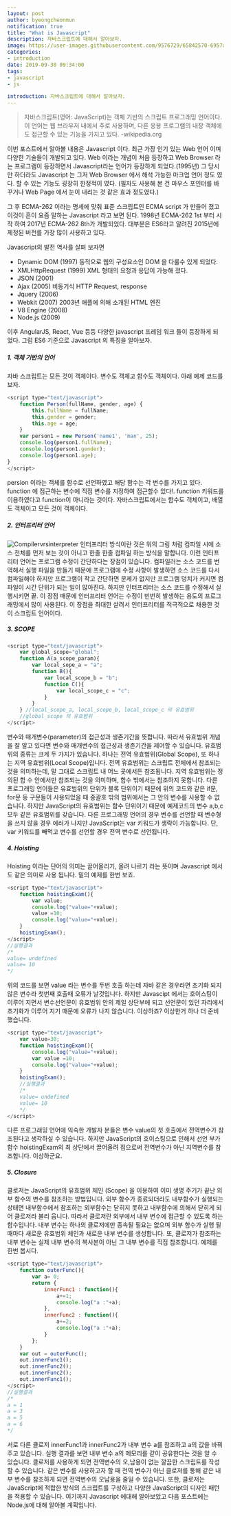 ```yaml
---
layout: post
author: byeongcheonmun
notification: true
title: "What is Javascript"
description: 자바스크립트에 대해서 알아보자.
image: https://user-images.githubusercontent.com/9576729/65842570-6957a900-e367-11e9-99b5-e33674d55794.jpg
categories:
- introduction
date: 2019-09-30 09:34:00
tags:
- javascript
- js

introduction: 자바스크립트에 대해서 알아보자.
---
```



>자바스크립트(영어: JavaScript)는 객체 기반의 스크립트 프로그래밍 언어이다. 이 언어는 웹 브라우저 내에서 주로 사용하며, 다른 응용 프로그램의 내장 객체에도 접근할 수 있는 기능을 가지고 있다. -wikipedia.org

이번 포스트에서 알아볼 내용은 Javascript 이다. 최근 가장 인기 있는 Web 언어 이며 다양한 기술들이 개발되고 있다. Web 이라는 개념이 처음 등장하고 Web Browser 라는 프로그램이 등장하면서 Javascript라는 언어가 등장하게 되었다.(1995년) 그 당시만 하더라도 Javascript 는 그저 Web Browser 에서 해석 가능한 마크업 언어 정도 였다. 할 수 있는 기능도 굉장히 한정적이 였다. (필자도 사용해 본 건 마우스 포인터를 바꾸거나 Web Page 에서 눈이 내리는 것 같은 효과 정도였다.)

그 후 ECMA-262 이라는 명세에 맞춰 표준 스크립트인 ECMA script 가 만들어 졌고 이것이 흔이 요즘 말하는 Javascript 라고 보면 된다. 1998년 ECMA-262 1st 부터 시작 하여 2017년 ECMA-262 8th가 개발되었다. 대부분은 ES6라고 알려진 2015년에 제정된 버전를 가장 많이 사용하고 있다.

Javascript의 발전 역사를 살펴 보자면
- Dynamic DOM (1997) 동적으로 웹의 구성요소인 DOM 을 다룰수 있게 되었다.
- XMLHttpRequest (1999) XML 형태의 요청과 응답이 가능해 졌다.
- JSON (2001)
- Ajax (2005) 비동기식 HTTP Request, response
- Jquery (2006) 
- Webkit (2007) 2003년 애플에 의해 소개된 HTML 엔진
- V8 Engine (2008) 
- Node.js (2009)

이후 AngularJS, React, Vue 등등 다양한 javascript 프레임 워크 들이 등장하게 되었다.
그럼 ES6 기준으로 Javascript 의 특징을 알아보자.

##### 1. 객체 기반의 언어
자바 스크립트는 모든 것이 객체이다. 변수도 객체고 함수도 객체이다. 아래 예제 코드를 보자.
```javascript
<script type="text/javascript">
    function Person(fullName, gender, age) {
        this.fullName = fullName;
        this.gender = gender;
        this.age = age;
    }
    var person1 = new Person('name1', 'man', 25);
    console.log(person1.fullName);
    console.log(person1.gender);
    console.log(person1.age);
}
</script>
```
persion 이라는 객체를 함수로 선언하였고 해당 함수는 각 변수를 가지고 있다. function 에 접근하는 변수에 직접 변수를 지정하여 접근할수 있다!. function 키워드를 이용하였다고 function이 아니라는 것이다. 자바스크립트에서는 함수도 객체이고, 배열도 객체이고 모든 것이 객체이다.

##### 2. 인터프리터 언어
![Compilervrsinterpreter](https://user-images.githubusercontent.com/9576729/65757497-37212e00-e152-11e9-89dd-7b481ceee01b.jpg)
인터프리터 방식이란 것은 위의 그림 처럼 컴파일 시에 소스 전체를 먼저 보는 것이 아니고 한줄 한줄 컴파일 하는 방식을 말합니다. 이런 인터프리터 언어는 프로그램 수정이 간단하다는 장점이 있습니다. 컴파일러는 소스 코드를 번역해서 실행 파일을 만들기 때문에 프로그램에 수정 사항이 발생하면 소스 코드를 다시 컴파일해야 하지만 프로그램이 작고 간단하면 문제가 없지만 프로그램 덩치가 커지면 컴파일이 시간 단위가 되는 일이 많아진다. 하지만 인터프리터는 소스 코드를 수정해서 실행시키면 끝. 이 장점 때문에 인터프리터 언어는 수정이 빈번히 발생하는 용도의 프로그래밍에서 많이 사용된다. 이 장점을 최대한 살려서 인터프리터를 적극적으로 채용한 것이 스크립트 언어이다.

##### 3. SCOPE

```javascript
<script type="text/javascript">
    var global_scope="global";
    function A(a_scope_param){
        var local_sope_a = "a";
        function B(){
            var local_scope_b = "b";
            function C(){
                var local_scope_c = "c";
            }
        }
    } //local_scope_a, local_scope_b, local_scope_c 의 유효범위
    //global_scope 의 유효범위
</script>
```
변수와 매개변수(parameter)의 접근성과 생존기간을 뜻합니다. 따라서 유효범위 개념을 잘 알고 있다면 변수와 매개변수의 접근성과 생존기간을 제어할 수 있습니다. 유효범위의 종류는 크게 두 가지가 있습니다. 하나는 전역 유효범위(Global Scope), 또 하나는 지역 유효범위(Local Scope)입니다. 전역 유효범위는 스크립트 전체에서 참조되는 것을 의미하는데, 말 그대로 스크립트 내 어느 곳에서든 참조됩니다. 지역 유효범위는 정의된 함 수 안에서만 참조되는 것을 의미하며, 함수 밖에서는 참조하지 못합니다. 다른 프로그래밍 언어들은 유효범위의 단위가 블록 단위이기 때문에 위의 코드와 같은 if문, for문 등 구문들이 사용되었을 때 중괄호 밖의 범위에서는 그 안의 변수를 사용할 수 없습니다. 하지만 JavaScript의 유효범위는 함수 단위이기 때문에 예제코드의 변수 a,b,c모두 같은 유효범위를 갖습니다. 다른 프로그래밍 언어의 경우 변수를 선언할 때 변수형을 쓰지 않을 경우 에러가 나지만 JavaScript는 var 키워드가 생략이 가능합니다. 단, var 키워드를 빼먹고 변수를 선언할 경우 전역 변수로 선언됩니다.

##### 4. Hoisting

Hoisting 이라는 단어의 의미는 끌어올리기, 올려 나르기 라는 뜻이며 Javascript 에서도 같은 의미로 사용 됩니다. 밑의 예제를 한번 보죠.

```javascript
<script type="text/javascript">
    function hoistingExam(){  
        var value;
        console.log("value="+value);
        value =10;
        console.log("value="+value);
    }
    hoistingExam();  
</script>
//실행결과
/*
value= undefined  
value= 10  
*/
```
위의 코드를 보면 value 라는 변수를 두번 호출 하는데 자바 같은 경우라면 초기화 되지 않은 변수라 첫번째 호출때 오류가 날것입니다. 하지만 Javascipt 에서는 호이스팅이 이루어 지면서 변수선언문이 유효범위 안의 제일 상단부에 되고 선언문이 있던 자리에서 초기화가 이루어 지기 때문에 오류가 나지 않습니다. 이상하죠?
이상한거 하나 더 준비 했습니다.

```javascript
<script type="text/javascript">
    var value=30;  
    function hoistingExam(){  
        console.log("value="+value); 
        var value =10; 
        console.log("value="+value); 
    }
    hoistingExam();  
    //실행결과 
    /* 
    value= undefined  
    value= 10  
    */
</script>
```
다른 프로그래밍 언어에 익숙한 개발자 분들은 변수 value의 첫 호출에서 전역변수가 참조된다고 생각하실 수 있습니다. 하지만 JavaScript의 호이스팅으로 인해서 선언 부가 함수 hoistingExam의 최 상단에서 끌어올려 짐으로써 전역변수가 아닌 지역변수를 참조합니다. 이상하군요.

##### 5. Closure
클로저는 JavaScript의 유효범위 체인 (Scope) 을 이용하여 이미 생명 주기가 끝난 외부 함수의 변수를 참조하는 방법입니다. 외부 함수가 종료되더라도 내부함수가 실행되는 상태면 내부함수에서 참조하는 외부함수는 닫히지 못하고 내부함수에 의해서 닫히게 되어 클로저라 불리 웁니다. 따라서 클로저란 외부에서 내부 변수에 접근할 수 있도록 하는 함수입니다.
내부 변수는 하나의 클로저에만 종속될 필요는 없으며 외부 함수가 실행 될 때마다 새로운 유효범위 체인과 새로운 내부 변수를 생성합니다. 또, 클로저가 참조하는 내부 변수는 실제 내부 변수의 복사본이 아닌 그 내부 변수를 직접 참조합니다. 예제를 한번 봅시다.
```javascript
<script type="text/javascript">
    function outerFunc(){  
        var a= 0;
        return {
            innerFunc1 : function(){
                a+=1;
                console.log("a :"+a);
            },
            innerFunc2 : function(){
                a+=2;
                console.log("a :"+a);
            }
        };
    }
    var out = outerFunc();  
    out.innerFunc1();  
    out.innerFunc2();  
    out.innerFunc2();  
    out.innerFunc1();
</script>
//실행결과
/*
a = 1  
a = 3  
a = 5  
a = 6  
*/
```
서로 다른 클로저 innerFunc1과 innerFunc2가 내부 변수 a를 참조하고 a의 값을 바꿔주고 있습니다. 실행 결과를 보면 내부 변수 a의 메모리를 같이 공유한다는 것을 알 수 있습니다. 클로저를 사용하게 되면 전역변수의 오,남용이 없는 깔끔한 스크립트를 작성 할 수 있습니다. 같은 변수를 사용하고자 할 때 전역 변수가 아닌 클로저를 통해 같은 내부 변수를 참조하게 되면 전역변수의 오남용을 줄일 수 있습니다. 또한, 클로저는 JavaScript에 적합한 방식의 스크립트를 구성하고 다양한 JavaScript의 디자인 패턴을 적용할 수 있습니다. 
여기까지 Javascript 에대해 알아보았고 다음 포스트에는 Node.js에 대해 알아볼 계획입니다.
